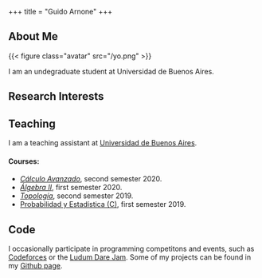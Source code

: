 +++
title = "Guido Arnone"
+++

## About Me

{{< figure class="avatar" src="/yo.png" >}}

I am an undegraduate student at Universidad de Buenos Aires.

## Research Interests

[//]: # (## Publications)

## Teaching 

I am a teaching assistant at [Universidad de Buenos
Aires](http://web.dm.uba.ar/). 

#### Courses:

  - [*Cálculo Avanzado*](http://cms.dm.uba.ar/academico/programas/Calculo_Avanzado), second semester 2020.
  - [*Álgebra II*](http://cms.dm.uba.ar/academico/materias/1ercuat2020/algebra_II/), first semester 2020.
  - [*Topología*](http://cms.dm.uba.ar/academico/materias/2docuat2019/topologia/), second semester 2019.
  - [Probabilidad y Estadística (C)](http://cms.dm.uba.ar/academico/materias/1ercuat2019/probabilidades_y_estadistica_C/), first semester 2019.

## Code

I occasionally participate in programming competitons and events, such as
[Codeforces](https://codeforces.com/) or the
[Ludum Dare Jam](https://ldjam.com/). Some of my projects can be found in my [Github page](https://github.com/guidoarnone). 